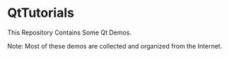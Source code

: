 # QtTutorials
This Repository Contains Some Qt Demos.

Note: Most of these demos are collected and organized from the Internet.

